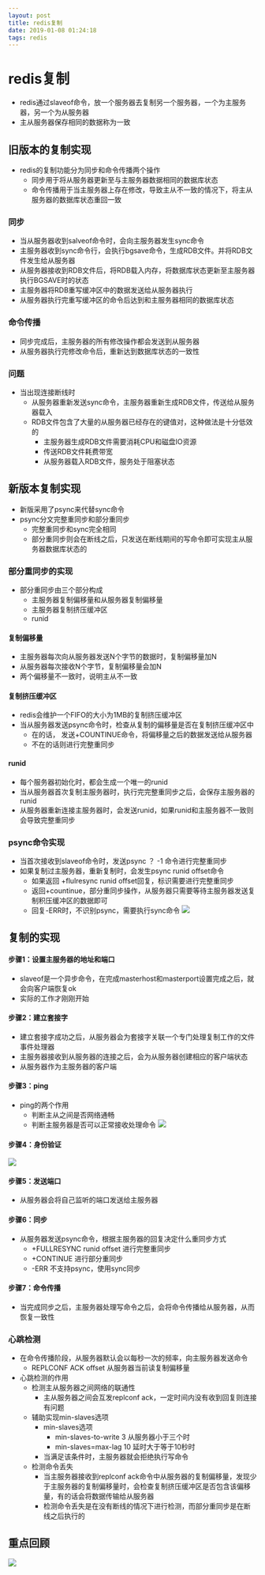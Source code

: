 ```yaml
--- 
layout: post 
title: redis复制 
date: 2019-01-08 01:24:18 
tags: redis 
---
```

# redis复制
- redis通过slaveof命令，放一个服务器去复制另一个服务器，一个为主服务器，另一个为从服务器
- 主从服务器保存相同的数据称为一致
## 旧版本的复制实现
- redis的复制功能分为同步和命令传播两个操作
    - 同步用于将从服务器更新至与主服务器数据相同的数据库状态
    - 命令传播用于当主服务器上存在修改，导致主从不一致的情况下，将主从服务器的数据库状态重回一致
### 同步
- 当从服务器收到salveof命令时，会向主服务器发生sync命令
- 主服务器收到sync命令行，会执行bgsave命令，生成RDB文件。并将RDB文件发生给从服务器
- 从服务器接收到RDB文件后，将RDB载入内存，将数据库状态更新至主服务器执行BGSAVE时的状态
- 主服务器将RDB重写缓冲区中的数据发送给从服务器执行
- 从服务器执行完重写缓冲区的命令后达到和主服务器相同的数据库状态
### 命令传播
- 同步完成后，主服务器的所有修改操作都会发送到从服务器
- 从服务器执行完修改命令后，重新达到数据库状态的一致性
### 问题
- 当出现连接断线时
    - 从服务器重新发送sync命令，主服务器重新生成RDB文件，传送给从服务器载入
    - RDB文件包含了大量的从服务器已经存在的键值对，这种做法是十分低效的
        - 主服务器生成RDB文件需要消耗CPU和磁盘IO资源
        - 传送RDB文件耗费带宽
        - 从服务器载入RDB文件，服务处于阻塞状态
## 新版本复制实现
- 新版采用了psync来代替sync命令
- psync分文完整重同步和部分重同步
    - 完整重同步和sync完全相同
    - 部分重同步则会在断线之后，只发送在断线期间的写命令即可实现主从服务器数据库状态的
### 部分重同步的实现
- 部分重同步由三个部分构成
    - 主服务器复制偏移量和从服务器复制偏移量
    - 主服务器复制挤压缓冲区
    - runid
#### 复制偏移量
- 主服务器每次向从服务器发送N个字节的数据时，复制偏移量加N
- 从服务器每次接收N个字节，复制偏移量会加N
- 两个偏移量不一致时，说明主从不一致
#### 复制挤压缓冲区
- redis会维护一个FIFO的大小为1MB的复制挤压缓冲区
- 当从服务器发送psync命令时，检查从复制的偏移量是否在复制挤压缓冲区中
    - 在的话， 发送+COUNTINUE命令，将偏移量之后的数据发送给从服务器
    - 不在的话则进行完整重同步
#### runid
- 每个服务器初始化时，都会生成一个唯一的runid
- 当从服务器首次复制主服务器时，执行完完整重同步之后，会保存主服务器的runid
- 从服务器重新连接主服务器时，会发送runid，如果runid和主服务器不一致则会导致完整重同步
### psync命令实现
- 当首次接收到slaveof命令时，发送psync ？ -1 命令进行完整重同步
- 如果复制过主服务器，重新复制时，会发生psync runid offset命令
    - 如果返回 +flulresync runid offset回复，标识需要进行完整重同步
    - 返回+countinue，部分重同步操作，从服务器只需要等待主服务器发送复制积压缓冲区的数据即可
    - 回复-ERR时，不识别psync，需要执行sync命令
![](https://cdn.jsdelivr.net/gh/nber1994/fu0k@master/uPic/20181120003634944_1296678870.png)

## 复制的实现
#### 步骤1：设置主服务器的地址和端口
- slaveof是一个异步命令，在完成masterhost和masterport设置完成之后，就会向客户端恢复ok
- 实际的工作才刚刚开始
#### 步骤2：建立套接字
- 建立套接字成功之后，从服务器会为套接字关联一个专门处理复制工作的文件事件处理器
- 主服务器接收到从服务器的连接之后，会为从服务器创建相应的客户端状态
- 从服务器作为主服务器的客户端
#### 步骤3：ping
- ping的两个作用
    - 判断主从之间是否网络通畅
    - 判断主服务器是否可以正常接收处理命令
![](https://cdn.jsdelivr.net/gh/nber1994/fu0k@master/uPic/20181120105800889_1289093731.png)
#### 步骤4：身份验证
![](https://cdn.jsdelivr.net/gh/nber1994/fu0k@master/uPic/20181120105847564_1983305981.png)
#### 步骤5：发送端口
- 从服务器会将自己监听的端口发送给主服务器
#### 步骤6：同步
- 从服务器发送psync命令，根据主服务器的回复决定什么重同步方式
    - +FULLRESYNC runid offset 进行完整重同步
    - +CONTINUE 进行部分重同步
    - -ERR 不支持psync，使用sync同步
#### 步骤7：命令传播
- 当完成同步之后，主服务器处理写命令之后，会将命令传播给从服务器，从而恢复一致性
### 心跳检测
- 在命令传播阶段，从服务器默认会以每秒一次的频率，向主服务器发送命令
    - REPLCONF ACK offset 从服务器当前读复制偏移量
- 心跳检测的作用
    - 检测主从服务器之间网络的联通性
        - 主从服务器之间会互发replconf ack，一定时间内没有收到回复则连接有问题
    - 辅助实现min-slaves选项
        - min-slaves选项
            - min-slaves-to-write 3 从服务器小于三个时
            - min-slaves=max-lag 10 延时大于等于10秒时
        - 当满足该条件时，主服务器就会拒绝执行写命令
    - 检测命令丢失
        - 当主服务器接收到replconf ack命令中从服务器的复制偏移量，发现少于主服务器的复制偏移量时，会检查复制挤压缓冲区是否包含该偏移量，有的话会将数据传输给从服务器
        - 检测命令丢失是在没有断线的情况下进行检测，而部分重同步是在断线之后执行的
## 重点回顾
![](https://cdn.jsdelivr.net/gh/nber1994/fu0k@master/uPic/20181120112251961_182453933.png)
